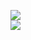 [![](https://img.shields.io/badge/Made%20With-Github%20Spray-lightgrey.svg?style=for-the-badge&logo=github)](https://github.com/Annihil/github-spray#4454)  
[![](https://i.imgur.com/2DrTn0Z.gif)](https://github.com/Annihil/github-spray)